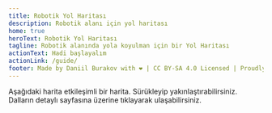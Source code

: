 ```yaml
---
title: Robotik Yol Haritası
description: Robotik alanı için yol haritası
home: true
heroText: Robotik Yol Haritası
tagline: Robotik alanında yola koyulman için bir Yol Haritası
actionText: Hadi başlayalım
actionLink: /guide/
footer: Made by Daniil Burakov with ❤️ | CC BY-SA 4.0 Licensed | Proudly translated into Turkish by Furkan Selek
---
```


Aşağıdaki harita etkileşimli bir harita. Sürükleyip yakınlaştırabilirsiniz. Dalların detaylı sayfasına üzerine tıklayarak ulaşabilirsiniz.

<Roadmap/>